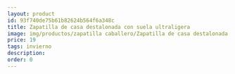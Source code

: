 ```yaml
---
layout: product
id: 93f740de75b61b82624b564f6a348c
title: Zapatilla de casa destalonada con suela ultraligera 
image: img/productos/zapatilla caballero/Zapatilla de casa destalonada con suela ultraligera =19=invierno.webp
price: 19
tags: invierno
description: 
order: 0
---
```

